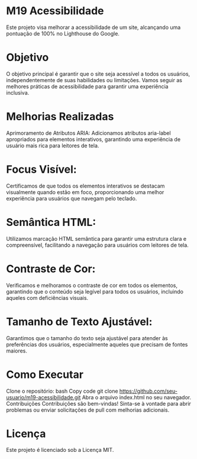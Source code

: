 # M19 Acessibilidade
Este projeto visa melhorar a acessibilidade de um site, alcançando uma pontuação de 100% no Lighthouse do Google.

# Objetivo
O objetivo principal é garantir que o site seja acessível a todos os usuários, independentemente de suas habilidades ou limitações. Vamos seguir as melhores práticas de acessibilidade para garantir uma experiência inclusiva.

# Melhorias Realizadas
Aprimoramento de Atributos ARIA: 
Adicionamos atributos aria-label apropriados para elementos interativos, garantindo uma experiência de usuário mais rica para leitores de tela.

# Focus Visível: 
Certificamos de que todos os elementos interativos se destacam visualmente quando estão em foco, proporcionando uma melhor experiência para usuários que navegam pelo teclado.

# Semântica HTML: 
Utilizamos marcação HTML semântica para garantir uma estrutura clara e compreensível, facilitando a navegação para usuários com leitores de tela.

# Contraste de Cor: 
Verificamos e melhoramos o contraste de cor em todos os elementos, garantindo que o conteúdo seja legível para todos os usuários, incluindo aqueles com deficiências visuais.

# Tamanho de Texto Ajustável: 
Garantimos que o tamanho do texto seja ajustável para atender às preferências dos usuários, especialmente aqueles que precisam de fontes maiores.

# Como Executar
Clone o repositório:
bash
Copy code
git clone https://github.com/seu-usuario/m19-acessibilidade.git
Abra o arquivo index.html no seu navegador.
Contribuições
Contribuições são bem-vindas! Sinta-se à vontade para abrir problemas ou enviar solicitações de pull com melhorias adicionais.

# Licença
Este projeto é licenciado sob a Licença MIT.
